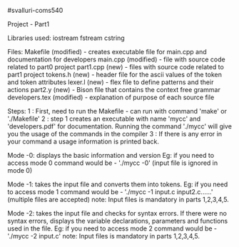 #svalluri-coms540

Project - Part1 

Libraries used: 
iostream
fstream
cstring


Files:
Makefile (modified) - creates executable file for main.cpp and documentation for developers
main.cpp (modified) - file with source code related to part0 project
part1.cpp (new) - files with source code related to part1 project
tokens.h (new) - header file for the ascii values of the token and token attributes
lexer.l (new) - flex file to define patterns and their actions
part2.y (new) - Bison file that contains the context free grammar
developers.tex (modified) - explanation of purpose of each source file

Steps:
1 : First, need to run the Makefile - can run with command 'make' or './Makefile'
2 : step 1 creates an executable with name 'mycc' and 'developers.pdf' for documentation. 
     Running the command './mycc' will give you the usage of the commands in the compiler
3 : If there is any error in your command a usage information is printed back.

Mode -0:
    displays the basic information and version
    Eg:  if you need to access mode 0 command would be - './mycc -0' (input file is ignored in mode 0)

Mode -1:
     takes the input file and converts them into tokens.
     Eg: if you need to access mode 1 command would be - './mycc -1 input.c input2.c......' (multiple files are accepted)
     note: Input files is mandatory in parts 1,2,3,4,5.

Mode -2:
     takes the input file and checks for syntax errors. 
     If there were no syntax errors, displays the variable declarations, parameters and functions used in the file.
     Eg: if you need to access mode 2 command would be - './mycc -2 input.c'
     note: Input files is mandatory in parts 1,2,3,4,5.
